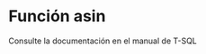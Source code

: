 ﻿---
FunctionName: "asin"
FunctionType: "SQL"
Autogenerated: true
---

# Función  asin

Consulte la documentación en el manual de T-SQL
